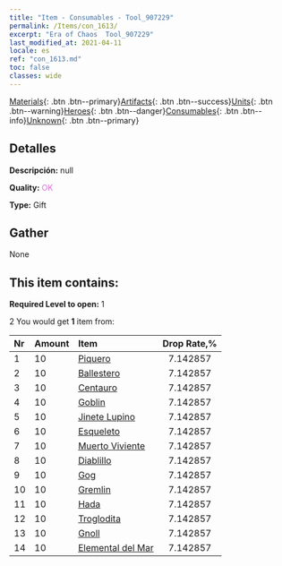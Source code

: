 ```yaml
---
title: "Item - Consumables - Tool_907229"
permalink: /Items/con_1613/
excerpt: "Era of Chaos  Tool_907229"
last_modified_at: 2021-04-11
locale: es
ref: "con_1613.md"
toc: false
classes: wide
---
```

 [Materials](/es/Items/){: .btn .btn--primary}[Artifacts](/es/Items/Artifacts/){: .btn .btn--success}[Units](/es/Items/Units/){: .btn .btn--warning}[Heroes](/es/Items/Heroes/){: .btn .btn--danger}[Consumables](/es/Items/Consumables/){: .btn .btn--info}[Unknown](/es/Items/Unknown/){: .btn .btn--primary}

## Detalles
 **Descripción:** null

 **Quality:** <span style="color: #DA70D6">OK</span>

 **Type:** Gift

## Gather

  None

## This item contains:

 **Required Level to open:** 1

 2 You would get **1** item  from:

  | Nr | Amount |     Item    | Drop Rate,% |
  |:---|:-------|:------------|:---------:|
  | 1 | 10 | [Piquero](/es/Items/unt_190/) | 7.142857 | 
  | 2 | 10 | [Ballestero](/es/Items/unt_191/) | 7.142857 | 
  | 3 | 10 | [Centauro](/es/Items/unt_199/) | 7.142857 | 
  | 4 | 10 | [Goblin](/es/Items/unt_217/) | 7.142857 | 
  | 5 | 10 | [Jinete Lupino](/es/Items/unt_218/) | 7.142857 | 
  | 6 | 10 | [Esqueleto](/es/Items/unt_208/) | 7.142857 | 
  | 7 | 10 | [Muerto Viviente](/es/Items/unt_209/) | 7.142857 | 
  | 8 | 10 | [Diablillo](/es/Items/unt_226/) | 7.142857 | 
  | 9 | 10 | [Gog](/es/Items/unt_227/) | 7.142857 | 
  | 10 | 10 | [Gremlin](/es/Items/unt_235/) | 7.142857 | 
  | 11 | 10 | [Hada](/es/Items/unt_262/) | 7.142857 | 
  | 12 | 10 | [Troglodita](/es/Items/unt_244/) | 7.142857 | 
  | 13 | 10 | [Gnoll](/es/Items/unt_253/) | 7.142857 | 
  | 14 | 10 | [Elemental del Mar](/es/Items/unt_275/) | 7.142857 | 
